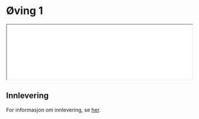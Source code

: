 # Øving 1

<iframe src="../_static/html/src_download.html?SUBJECT=INGx1002&ORGANIZATION=INGx1002&CHAPTER=oving_1&BRANCH=main" width="100%" scrolling="no"></iframe>

## Innlevering

For informasjon om innlevering, se [her](/content/oving_info/README).
